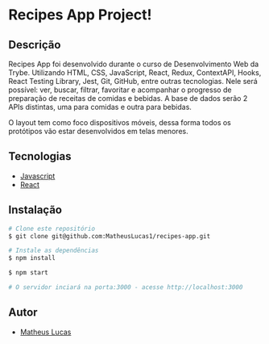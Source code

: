 # Recipes App Project!

## Descrição

Recipes App foi desenvolvido durante o curso de Desenvolvimento Web da Trybe. Utilizando HTML, CSS, JavaScript, React, Redux, ContextAPI, Hooks, React Testing Library, Jest, Git, GitHub, entre outras tecnologias. Nele será possível: ver, buscar, filtrar, favoritar e acompanhar o progresso de preparação de receitas de comidas e bebidas. A base de dados serão 2 APIs distintas, uma para comidas e outra para bebidas.

O layout tem como foco dispositivos móveis, dessa forma todos os protótipos vão estar desenvolvidos em telas menores.

## Tecnologias

- [Javascript](https://developer.mozilla.org/en-US/docs/Web/JavaScript)
- [React](https://react.dev/)
  

## Instalação

```bash
# Clone este repositório
$ git clone git@github.com:MatheusLucas1/recipes-app.git

# Instale as dependências
$ npm install

$ npm start

# O servidor inciará na porta:3000 - acesse http://localhost:3000
```


## Autor

- [Matheus Lucas](https://github.com/MatheusLucas1)

